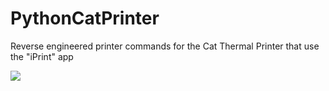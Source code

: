 # PythonCatPrinter
Reverse engineered printer commands for the Cat Thermal Printer that use the "iPrint" app

![](https://cdn.discordapp.com/attachments/286612533757083648/837058106025312256/20210428_210719.jpg)
